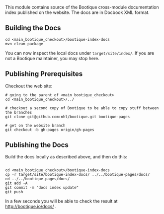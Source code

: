This module contains source of the Bootique cross-module documentation index published on the website. 
The docs are in Docbook XML format.

## Building the Docs

```shell
cd <main_bootique_checkout>/bootique-index-docs
mvn clean package
```

You can now inspect the local docs under ```target/site/index/```. If you are not a Bootique maintainer, you may stop here. 

## Publishing Prerequisites

Checkout the web site:

```shell
# going to the parent of <main_bootique_checkout>
cd <main_bootique_checkout>/../

# checkout a second copy of Bootique to be able to copy stuff between the branches
git clone git@github.com:nhl/bootique.git bootique-pages 

# get on the website branch
git checkout -b gh-pages origin/gh-pages
```

## Publishing the Docs

Build the docs locally as described above, and then do this:

```shell

cd <main_bootique_checkout>/bootique-index-docs
cp -r target/site/bootique-index-docs/ ../../bootique-pages/docs/
cd ../../bootique-pages/docs/ 
git add -A
git commit -m "docs index update"
git push
```

In a few seconds you will be able to check the result at http://bootique.io/docs/ .